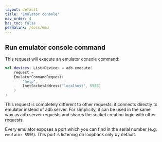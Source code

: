 ```yaml
---
layout: default
title: "Emulator console"
nav_order: 4
has_toc: false
permalink: /docs/emu
---
```


## Run emulator console command

This request will execute an emulator console command:

```kotlin
val devices: List<Device> = adb.execute(
    request =
    EmulatorCommandRequest(
        "help",
        InetSocketAddress("localhost", 5556)
    )
)
```

This request is completely different to other requests: it connects directly to emulator instead of adb server. For simplicity, it can be
used in the same way as adb server requests and shares the socket creation logic with other requests.

Every emulator exposes a port which you can find in the serial number (e.g. `emulator-5556`). This port is listening on loopback only by
default.
